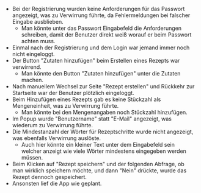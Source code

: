 - Bei der Registrierung wurden keine Anforderungen für das Passwort angezeigt, was zu Verwirrung führte, da Fehlermeldungen bei falscher Eingabe ausblieben.
    - Man könnte unter das Passwort Eingabefeld die Anforderungen schreiben, damit der Benutzer direkt weiß worauf er beim Passwort achten muss.
- Einmal nach der Registrierung und dem Login war jemand immer noch nicht eingeloggt.
- Der Button "Zutaten hinzufügen" beim Erstellen eines Rezepts war verwirrend.
    - Man könnte den Button "Zutaten hinzufügen" unter die Zutaten machen.
- Nach manuellem Wechsel zur Seite "Rezept erstellen" und Rückkehr zur Startseite war der Benutzer plötzlich eingeloggt.
- Beim Hinzufügen eines Rezepts gab es keine Stückzahl als Mengeneinheit, was zu Verwirrung führte.
    - Man könnte bei den Mengenangaben noch Stückzahl hinzufügen.
- Im Popup wurde "Benutzername" statt "E-Mail" angezeigt, was wiederum zu Verwirrung führte.
- Die Mindestanzahl der Wörter für Rezeptschritte wurde nicht angezeigt, was ebenfalls Verwirrung auslöste.
    - Auch hier könnte ein kleiner Text unter dem Eingabefeld sein welcher anzeigt wie viele Wörter mindestens eingegeben werden müssen.
- Beim Klicken auf "Rezept speichern" und der folgenden Abfrage, ob man wirklich speichern möchte, und dann "Nein" drückte, wurde das Rezept dennoch gespeichert.
- Ansonsten lief die App wie geplant.
